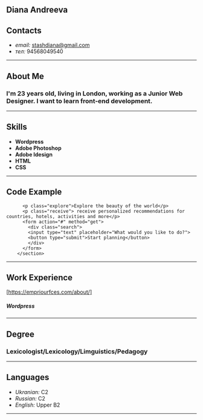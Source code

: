 **Diana Andreeva**
-------------------
## Contacts
- _email:_ stashdiana@gmail.com
- _тел:_ 94568049540

-------------------

## About Me
### I'm 23 years old, living in London, working as a Junior Web Designer. I want to learn front-end development.

-------------------

## Skills 
- **Wordpress**
- **Adobe Photoshop**
- **Adobe Idesign**
- **HTML**
- **CSS**

-------------------

## Code Example
```<section class="preview">
      <p class="explore">Explore the beauty of the world</p>
      <p class="receive"> receive personalized recommendations for countries, hotels, activities and more</p>
      <form action="#" method="get">
        <div class="search">
        <input type="text" placeholder="What would you like to do?">
        <button type="submit">Start planning</button>
        </div>
      </form>
    </section>
```
-------------------

## Work Experience
[https://empriourfces.com/about/]
##### Wordpress

-------------------

## Degree 
### Lexicologist/Lexicology/Limguistics/Pedagogy

-------------------

## Languages
- *Ukranian:* С2
- *Russian:* C2
- *English:* Upper B2 

-------------------
